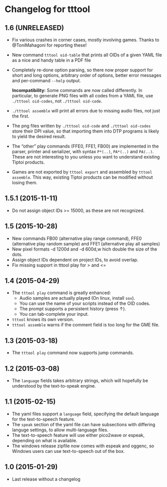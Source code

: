 # Changelog for tttool

## 1.6 (UNRELEASED)

 * Fix various crashes in corner cases, mostly involving games. Thanks to
   @ToniMahagoni for reporting these!
 * New command `tttool oid-table` that prints all OIDs of a given YAML file as
   a nice and handy table in a PDF file
 * Completely re-done option parsing, so there now proper support for short and
   long options, arbitrary order of options, better error messages and
   per-command `--help` output.

   **Incompatibility:** Some commands are now called differently. In
   particular, to generate PNG files with all codes from a YAML file, use
   `./tttool oid-codes`, not `./tttool oid-code`.
 * `./tttool assemble` will print all errors due to missing audio files, not
   just the first.
 * The png files written by `./tttool oid-code` and `./tttool oid-codes` store
   their DPI value, so that importing them into DTP programs is likely to yield
   the desired result.
 * The “other” play commands (FFE0, FFE1, FB00) are implemented in the parser,
   printer and serializer, with syntax `P*(..)`, `PA*(..)` and `PA(..)`. These
   are not interesting to you unless you want to understand existing Tiptoi
   products.
 * Games are not exported by `tttool export` and assembled by `tttool
   assemble`. This way, existing Tiptoi products can be modified without losing
   them.

## 1.5.1 (2015-11-11)

 * Do not assign object IDs >= 15000, as these are not recognized.

## 1.5 (2015-10-28)

 * New commands FB00 (alternative play range command), FFE0 (alternative
   play random sample) and FFE1 (alternative play all samples)
 * New pixel formats -d 1200d and -d 600d,w hich double the size of the
   dots.
 * Assign object IDs dependent on project IDs, to avoid overlap.
 * Fix missing support in tttool play for > and <=

## 1.4 (2015-04-29)

 * The `tttool play` command is greatly enhanced:
   + Audio samples are actually played (On linux, install `sox`).
   + You can use the name of your scripts instead of the OID codes.
   + The prompt supports a persistent history (press ↑).
   + You can tab-complete your input.
 * `tttool` knows its own version.
 * `tttool assemble` warns if the comment field is too long for the GME file.

## 1.3 (2015-03-18)

 * The `tttool play` command now supports jump commands.

## 1.2 (2015-03-08)

 * The `language` fields takes arbitrary strings, which will hopefully be
   understood by the text-to-speak engine.

## 1.1 (2015-02-15)

 * The yaml files support a `language` field, specifying the default language
   for the text-to-speech feature.
 * The `speak` section of the yaml file can have subsections with differing
   languge settings, to allow multi-language files.
 * The text-to-speech feature will use either pico2wave or espeak, depending on
   what is available.
 * The windows release zipfile now comes with espeak and oggenc, so Windows users
   can use text-to-speech out of the box.

## 1.0 (2015-01-29)

 * Last release without a changelog
